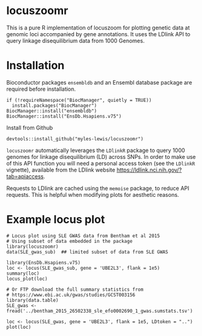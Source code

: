 # locuszoomr

This is a pure R implementation of locuszoom for plotting genetic data at 
genomic loci accompanied by gene annotations. It uses the LDlink API to query 
linkage disequilibrium data from 1000 Genomes.

# Installation

Bioconductor packages `ensembldb` and an Ensembl database package are required 
before installation.

```
if (!requireNamespace("BiocManager", quietly = TRUE))
  install.packages("BiocManager")
BiocManager::install("ensembldb")
BiocManager::install("EnsDb.Hsapiens.v75")
```

Install from Github
```
devtools::install_github("myles-lewis/locuszoomr")
```

`locuszoomr` automatically leverages the `LDlinkR` package to query 1000 genomes 
for linkage disequilibrium (LD) across SNPs. In order to make use of this API
function you will need a personal access token (see the `LDlinkR` vignette), 
available from the LDlink website https://ldlink.nci.nih.gov/?tab=apiaccess.

Requests to LDlink are cached using the `memoise` package, to reduce API 
requests. This is helpful when modifying plots for aesthetic reasons.

# Example locus plot

```
# Locus plot using SLE GWAS data from Bentham et al 2015
# Using subset of data embedded in the package
library(locuszoomr)
data(SLE_gwas_sub)  ## limited subset of data from SLE GWAS

library(EnsDb.Hsapiens.v75)
loc <- locus(SLE_gwas_sub, gene = 'UBE2L3', flank = 1e5)
summary(loc)
locus_plot(loc)

# Or FTP download the full summary statistics from
# https://www.ebi.ac.uk/gwas/studies/GCST003156
library(data.table)
SLE_gwas <- fread('../bentham_2015_26502338_sle_efo0002690_1_gwas.sumstats.tsv')

loc <- locus(SLE_gwas, gene = 'UBE2L3', flank = 1e5, LDtoken = "..")
plot(loc)
```
